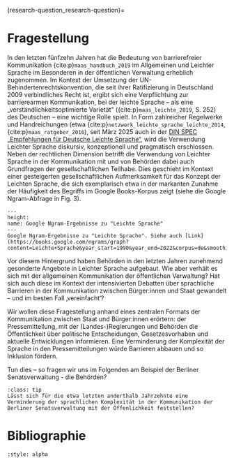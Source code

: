 (research-question_research-question)=
# Fragestellung

In den letzten fünfzehn Jahren hat die Bedeutung von barrierefreier Kommunikation {cite:p}`maas_handbuch_2019` im Allgemeinen und Leichter Sprache im Besonderen in der öffentlichen Verwaltung erheblich zugenommen. Im Kontext der Umsetzung der UN-Behindertenrechtskonvention, die seit ihrer Ratifizierung in Deutschland 2009 verbindliches Recht ist, ergibt sich eine Verpflichtung zur barrierearmen Kommunikation, bei der leichte Sprache – als eine „verständlichkeitsoptimierte Varietät" ({cite:p}`maas_leichte_2019`, S. 252) des Deutschen – eine wichtige Rolle spielt. In Form zahlreicher Regelwerke und Handreichungen (etwa {cite:p}`netzwerk_leichte_sprache_leichte_2014`, {cite:p}`maas_ratgeber_2016`), seit März 2025 auch in der [DIN SPEC „Empfehlungen für Deutsche Leichte Sprache“](https://www.dinmedia.de/de/technische-regel/din-spec-33429/387728031), wird die Verwendung Leichter Sprache diskursiv, konzeptionell und pragmatisch erschlossen. Neben der rechtlichen Dimension betrifft die Verwendung von Leichter Sprache in der Kommunikation mit und von Behörden dabei auch Grundfragen der gesellschaftlichen Teilhabe. Dies geschieht im Kontext einer gesteigerten gesellschaftlichen Aufmerksamkeit für das Konzept der Leichten Sprache, die sich exemplarisch etwa in der markanten Zunahme der Häufigkeit des Begriffs im Google Books-Korpus zeigt (siehe die Google Ngram-Abfrage in Fig. 3).


```{figure} ../book_images/Google-Ngram_Leichte-Sprache.png
---
height:
name: Google Ngram-Ergebnisse zu "Leichte Sprache"
---
Google Ngram-Ergebnisse zu "Leichte Sprache". Siehe auch [Link](https://books.google.com/ngrams/graph?content=Leichte+Sprache&year_start=1990&year_end=2022&corpus=de&smoothing=1&case_insensitive=false)
```

Vor diesem Hintergrund haben Behörden in den letzten Jahren zunehmend gesonderte Angebote in Leichter Sprache aufgebaut. Wie aber verhält es sich mit der allgemeinen Kommunikation der öffentlichen Verwaltung? Hat sich auch diese im Kontext der intensivierten Debatten über sprachliche Barrieren in der Kommunikation zwischen Bürger:innen und Staat gewandelt – und im besten Fall ‚vereinfacht‘? 

Wir wollen diese Fragestellung anhand eines zentralen Formats der Kommunikation zwischen Staat und Bürger:innen erörtern: der Pressemitteilung, mit der (Landes-)Regierungen und Behörden die Öffentlichkeit über politische Entscheidungen, Gesetzesvorhaben und aktuelle Entwicklungen informieren. Eine Verminderung der Komplexität der Sprache in den Pressemitteilungen würde Barrieren abbauen und so Inklusion fördern. 

Tun dies – so fragen wir uns im Folgenden am Beispiel der Berliner Senatsverwaltung - die Behörden? 


`````{admonition} Forschungsfrage
:class: tip
Lässt sich für die etwa letzten anderthalb Jahrzehnte eine Verminderung der sprachlichen Komplexität in der Kommunikation der Berliner Senatsverwaltung mit der Öffenlichkeit feststellen?
`````

# Bibliographie
```{bibliography}
:style: alpha
```